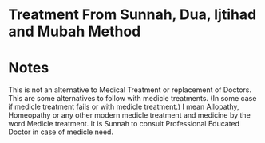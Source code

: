 <h1>Treatment From Sunnah, Dua, Ijtihad and Mubah Method</h1>

# Notes

This is not an alternative to Medical Treatment or replacement of Doctors. 
This are some alternatives to follow with medicle treatments. (In some case if medicle treatment fails or with medicle treatment.) 
I mean Allopathy, Homeopathy or any other modern medicle treatment and medicine by the word Medicle treatment.
It is Sunnah to consult Professional Educated Doctor in case of medicle need.



